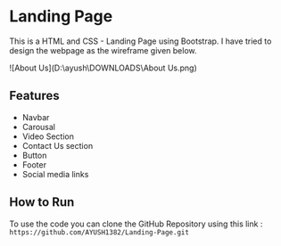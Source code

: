 # Landing Page

This is a HTML and CSS - Landing Page using Bootstrap. I have tried to design the webpage as the wireframe given below.

![About Us](D:\ayush\DOWNLOADS\About Us.png)



## Features

- Navbar
- Carousal
- Video Section
- Contact Us section
- Button
- Footer
- Social media links



## How to Run

To use the code you can clone the GitHub Repository using this link : `https://github.com/AYUSH1382/Landing-Page.git`

